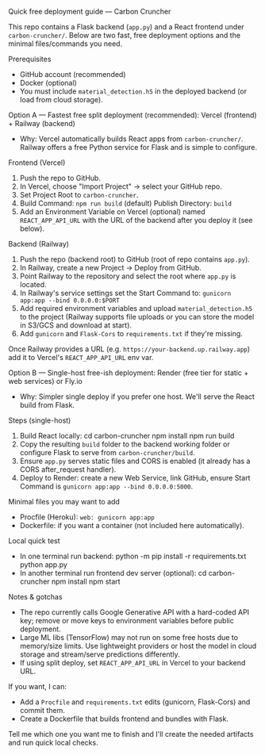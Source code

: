 Quick free deployment guide — Carbon Cruncher

This repo contains a Flask backend (`app.py`) and a React frontend under `carbon-cruncher/`.
Below are two fast, free deployment options and the minimal files/commands you need.

Prerequisites
- GitHub account (recommended)
- Docker (optional)
- You must include `material_detection.h5` in the deployed backend (or load from cloud storage).

Option A — Fastest free split deployment (recommended): Vercel (frontend) + Railway (backend)
- Why: Vercel automatically builds React apps from `carbon-cruncher/`. Railway offers a free Python service for Flask and is simple to configure.

Frontend (Vercel)
1. Push the repo to GitHub.
2. In Vercel, choose "Import Project" -> select your GitHub repo.
3. Set Project Root to `carbon-cruncher`.
4. Build Command: `npm run build` (default)
   Publish Directory: `build`
5. Add an Environment Variable on Vercel (optional) named `REACT_APP_API_URL` with the URL of the backend after you deploy it (see below).

Backend (Railway)
1. Push the repo (backend root) to GitHub (root of repo contains `app.py`).
2. In Railway, create a new Project -> Deploy from GitHub.
3. Point Railway to the repository and select the root where `app.py` is located.
4. In Railway's service settings set the Start Command to:
   `gunicorn app:app --bind 0.0.0.0:$PORT`
5. Add required environment variables and upload `material_detection.h5` to the project (Railway supports file uploads or you can store the model in S3/GCS and download at start).
6. Add `gunicorn` and `Flask-Cors` to `requirements.txt` if they're missing.

Once Railway provides a URL (e.g. `https://your-backend.up.railway.app`) add it to Vercel's `REACT_APP_API_URL` env var.

Option B — Single-host free-ish deployment: Render (free tier for static + web services) or Fly.io
- Why: Simpler single deploy if you prefer one host. We'll serve the React build from Flask.

Steps (single-host)
1. Build React locally:
   cd carbon-cruncher
   npm install
   npm run build
2. Copy the resulting `build` folder to the backend working folder or configure Flask to serve from `carbon-cruncher/build`.
3. Ensure `app.py` serves static files and CORS is enabled (it already has a CORS after_request handler).
4. Deploy to Render: create a new Web Service, link GitHub, ensure Start Command is `gunicorn app:app --bind 0.0.0.0:5000`.

Minimal files you may want to add
- Procfile (Heroku): `web: gunicorn app:app`
- Dockerfile: if you want a container (not included here automatically).

Local quick test
- In one terminal run backend:
  python -m pip install -r requirements.txt
  python app.py
- In another terminal run frontend dev server (optional):
  cd carbon-cruncher
  npm install
  npm start

Notes & gotchas
- The repo currently calls Google Generative API with a hard-coded API key; remove or move keys to environment variables before public deployment.
- Large ML libs (TensorFlow) may not run on some free hosts due to memory/size limits. Use lightweight providers or host the model in cloud storage and stream/serve predictions differently.
- If using split deploy, set `REACT_APP_API_URL` in Vercel to your backend URL.

If you want, I can:
- Add a `Procfile` and `requirements.txt` edits (gunicorn, Flask-Cors) and commit them.
- Create a Dockerfile that builds frontend and bundles with Flask.

Tell me which one you want me to finish and I'll create the needed artifacts and run quick local checks.
